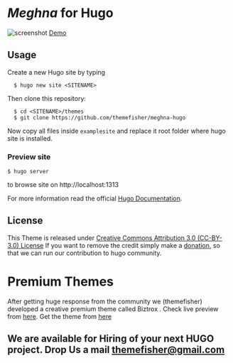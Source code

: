 # _Meghna_ for Hugo
![screenshot](https://user-images.githubusercontent.com/5304905/51797809-69316780-2234-11e9-9c99-3a6d2476ffad.jpg)
[Demo](https://themes.gohugo.io/theme/meghna-hugo/)

## Usage

Create a new Hugo site by typing

```
  $ hugo new site <SITENAME>
```

Then clone this repository:

```
  $ cd <SITENAME>/themes
  $ git clone https://github.com/themefisher/meghna-hugo
```

Now copy all files inside `examplesite` and replace it root folder where hugo site is installed.

### Preview site
```
$ hugo server
```
to browse site on http://localhost:1313

For more information read the official [Hugo Documentation](//gohugo.io/overview/installing/).

## License

This Theme is released under [Creative Commons Attribution 3.0 (CC-BY-3.0) License](https://creativecommons.org/licenses/by/3.0/)
If you want to remove the credit simply make a [donation](https://www.paypal.com/cgi-bin/webscr?cmd=_s-xclick&hosted_button_id=GSG5G2YL3E5V4), so that we can run our contribution to hugo community.

# Premium Themes
After getting huge response from the community we (themefisher) developed a creative premium theme called Biztrox . Check live preview from [here](http://demo.themefisher.com/themefisher/biztrox-hugo).
Get the theme from [here](https://themefisher.com/products/biztrox-hugo-template/) 
 


## We are available for Hiring of your next HUGO project. Drop Us a mail [themefisher@gmail.com](mailto:themefisher@gmail.com)